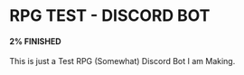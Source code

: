 # RPG TEST - DISCORD BOT
#### 2% FINISHED

This is just a Test RPG (Somewhat) Discord Bot I am Making.
